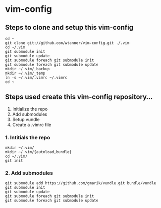 vim-config
==========

## Steps to clone and setup this vim-config

	cd ~
	git clone git://github.com/wtanner/vim-config.git ./.vim
    cd ~/.vim
    git submodule init
    git submodule update
    git submodule foreach git submodule init
    git submodule foreach git submodule update
    mkdir ~/.vim/_backup
    mkdir ~/.vim/_temp
    ln -s ~/.vim/.vimrc ~/.vimrc
    cd ~

## Steps used create this vim-config repository…

1. Initialize the repo
2. Add submodules
3. Setup vundle
4. Create a .vimrc file

### 1. Intitials the repo

	mkdir ~/.vim/
	mkdir ~/.vim/{autoload,bundle}
	cd ~/.vim/
	git init

### 2. Add submodules

	git submodule add https://github.com/gmarik/vundle.git bundle/vundle
	git submodule init
	git submodule update
	git submodule foreach git submodule init
	git submodule foreach git submodule update
